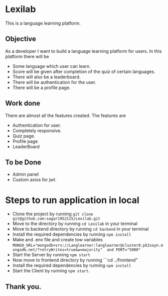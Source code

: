 # Lexilab
This is a language learning platform. 

## Objective
As a developer I want to build a language learning platform for users. In this platform there will be
- Some language which user can learn.
- Score will be given after completion of the quiz of certain languages.
- There will also be a leaderboard.
- There will be authentication for the user.
- There will be a profile page.

## Work done
There are almost all the features created. The features are
- Authentication for user.
- Completely responsive.
- Quiz page.
- Profile page
- LeaderBoard

## To be Done
- Admin panel
- Custom axios for jwt.

# Steps to run application in local
- Clone the project by running ```git clone git@github.com:sagar1952115/Lexilab.git```
- Move to the directory by running ```cd Lexilab``` in your terminal
- Move to backend directory by running ```cd backend``` in your terminal
- Install the required dependencies by running ```npm install```
- Make and .env file and create tow variables ```MONGO_URL="mongodb+srv://Langlearner:langlearner@cluster0.pk2soyn.mongodb.net/?retryWrites=true&w=majority"  and PORT="5000"```
- Start the Server by running ```npm start```
- Now move to frontend directory by running ```cd ../frontend"
- Install the required dependencies by running ```npm install```
- Start the Client by running ```npm start```.

## Thank you.
